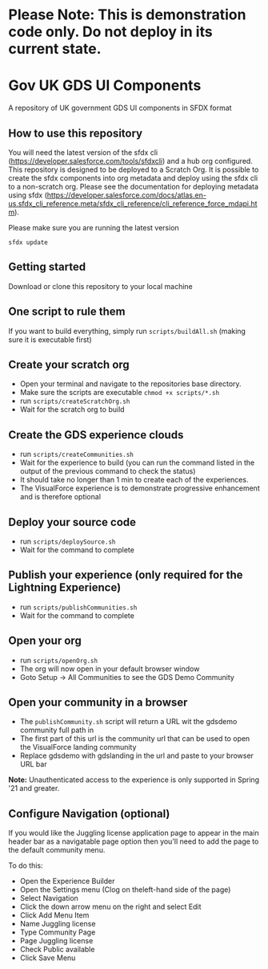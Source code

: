 

# Please Note:  This is demonstration code only.  Do not deploy in its current state.

# Gov UK GDS UI Components

A repository of UK government GDS UI components in SFDX format


## How to use this repository

You will need the latest version of the sfdx cli (https://developer.salesforce.com/tools/sfdxcli) and a hub org configured.  This repository is designed to be deployed to a Scratch Org.  It is possible to create the sfdx components into org metadata and deploy using the sfdx cli to a non-scratch org.  Please see the documentation for deploying metadata using sfdx (https://developer.salesforce.com/docs/atlas.en-us.sfdx_cli_reference.meta/sfdx_cli_reference/cli_reference_force_mdapi.htm).

Please make sure you are running the latest version

`sfdx update`

## Getting started

Download or clone this repository to your local machine


## One script to rule them

If you want to build everything, simply run `scripts/buildAll.sh` (making sure it is executable first)


## Create your scratch org

 - Open your terminal and navigate to the repositories base directory.
 - Make sure the scripts are executable `chmod +x scripts/*.sh`
 - run `scripts/createScratchOrg.sh`
 - Wait for the scratch org to build


## Create the GDS experience clouds
 
 - run `scripts/createCommunities.sh`
 - Wait for the experience to build (you can run the command listed in the output of the previous command to check the 
   status)
 - It should take no longer than 1 min to create each of the experiences.
 - The VisualForce experience is to demonstrate progressive enhancement and is therefore optional


## Deploy your source code

 - run `scripts/deploySource.sh`
 - Wait for the command to complete


## Publish your experience (only required for the Lightning Experience)

 - run `scripts/publishCommunities.sh`
 - Wait for the command to complete


## Open your org

 - run `scripts/openOrg.sh`
 - The org will now open in your default browser window
 - Goto Setup -> All Communities to see the GDS Demo Community


## Open your community in a browser
 - The `publishCommunity.sh` script will return a URL wit the gdsdemo community full path in
 - The first part of this url is the community url that can be used to open the VisualForce landing community  
 - Replace gdsdemo with gdslanding in the url and paste to your browser URL bar

**Note:** Unauthenticated access to the experience is only supported in Spring '21 and greater.


## Configure Navigation (optional)
 
If you would like the Juggling license application page to appear in the main header bar as a navigatable page option then you'll need to add the page to the default community menu.

To do this:

 - Open the Experience Builder
 - Open the Settings menu (Clog on theleft-hand side of the page)
 - Select Navigation
 - Click the down arrow menu on the right and select Edit
 - Click Add Menu Item
 - Name Juggling license
 - Type Community Page
 - Page Juggling license
 - Check Public available
 - Click Save Menu
